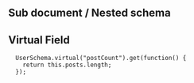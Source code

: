 ## Sub document / Nested schema 

## Virtual Field
```
  UserSchema.virtual("postCount").get(function() {
    return this.posts.length;
  });
```